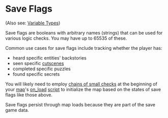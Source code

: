 # Save Flags

(Also see: [Variable Types](../scripts/variable_types))

Save flags are booleans with arbitrary names (strings) that can be used for various logic checks. You may have up to 65535 of these.

Common use cases for save flags include tracking whether the player has:

- heard specific entities' backstories
- seen specific [cutscenes](../techniques/cutscenes)
- completed specific puzzles
- found specific secrets

You will likely need to employ [chains of small checks](../techniques/chains_of_small_checks) at the beginning of your [map](../maps)'s [on_load](../scripts/on_load) [script](../scripts) to initialize the map based on the states of save flags like those above.

Save flags persist through map loads because they are part of the save game data.
